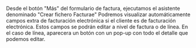 Desde el botón "Más" del formulario de factura, ejecutamos el asistente
denominado "Crear fichero Facturae" Podremos visualizar automáticamente
campos extra de facturación electrónica si el cliente es de facturación
electrónica. Estos campos se podrán editar a nivel de factura o de
línea. En el caso de línea, aparecera un botón con un pop-up con todo el
detalle que podemos editar.
